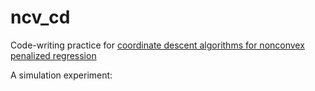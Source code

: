 # ncv_cd

Code-writing practice for [coordinate descent algorithms for nonconvex penalized regression](https://www.ncbi.nlm.nih.gov/pmc/articles/PMC3212875/pdf/nihms332857.pdf) 

A simulation experiment: 
